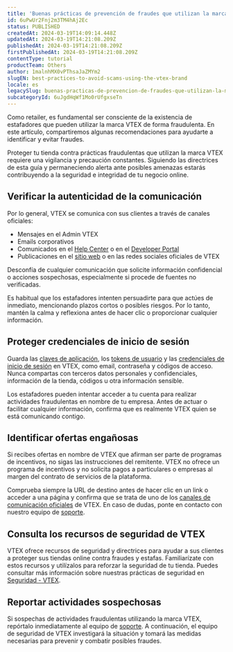 ```yaml
---
title: 'Buenas prácticas de prevención de fraudes que utilizan la marca VTEX'
id: 6uPwUr2Fnj2m3TM4hAj2Ec
status: PUBLISHED
createdAt: 2024-03-19T14:09:14.448Z
updatedAt: 2024-03-19T14:21:08.209Z
publishedAt: 2024-03-19T14:21:08.209Z
firstPublishedAt: 2024-03-19T14:21:08.209Z
contentType: tutorial
productTeam: Others
author: 1malnhMX0vPThsaJaZMYm2
slugEN: best-practices-to-avoid-scams-using-the-vtex-brand
locale: es
legacySlug: buenas-practicas-de-prevencion-de-fraudes-que-utilizan-la-marca-vtex
subcategoryId: 6uJgdHqWf1Mo0rUfgxseTn
---
```


Como retailer, es fundamental ser consciente de la existencia de estafadores que pueden utilizar la marca VTEX de forma fraudulenta. En este artículo, compartiremos algunas recomendaciones para ayudarte a identificar y evitar fraudes.

Proteger tu tienda contra prácticas fraudulentas que utilizan la marca VTEX requiere una vigilancia y precaución constantes. Siguiendo las directrices de esta guía y permaneciendo alerta ante posibles amenazas estarás contribuyendo a la seguridad e integridad de tu negocio online.

## Verificar la autenticidad de la comunicación

Por lo general, VTEX se comunica con sus clientes a través de canales oficiales:

* Mensajes en el Admin VTEX
* Emails corporativos
* Comunicados en el [Help Center](https://help.vtex.com/es/) o en el [Developer Portal](https://developers.vtex.com/)
* Publicaciones en el [sitio web](https://vtex.com/mx-es/) o en las redes sociales oficiales de VTEX

Desconfía de cualquier comunicación que solicite información confidencial o acciones sospechosas, especialmente si procede de fuentes no verificadas.

Es habitual que los estafadores intenten persuadirte para que actúes de inmediato, mencionando plazos cortos o posibles riesgos. Por lo tanto, mantén la calma y reflexiona antes de hacer clic o proporcionar cualquier información. 

## Proteger credenciales de inicio de sesión

Guarda las [claves de aplicación](https://help.vtex.com/es/tutorial/claves-de-aplicacion--2iffYzlvvz4BDMr6WGUtet), los [tokens de usuario](https://developers.vtex.com/docs/guides/api-authentication-using-user-tokens) y las [credenciales de inicio de sesión](https://help.vtex.com/es/tutorial/autenticacion--21CkKHLKP1o41lUpGhuRUs#login) en VTEX, como email, contraseña y códigos de acceso. Nunca compartas con terceros datos personales y confidenciales, información de la tienda, códigos u otra información sensible.

Los estafadores pueden intentar acceder a tu cuenta para realizar actividades fraudulentas en nombre de tu empresa. Antes de actuar o facilitar cualquier información, confirma que es realmente VTEX quien se está comunicando contigo.

## Identificar ofertas engañosas

Si recibes ofertas en nombre de VTEX que afirman ser parte de programas de incentivos, no sigas las instrucciones del remitente. VTEX no ofrece un programa de incentivos y no solicita pagos a particulares o empresas al margen del contrato de servicios de la plataforma.

Comprueba siempre la URL de destino antes de hacer clic en un link o acceder a una página y confirma que se trata de uno de los [canales de comunicación oficiales](#verificar-la-autenticidad-de-la-comunicacion) de VTEX. En caso de dudas, ponte en contacto con nuestro equipo de [soporte](https://help.vtex.com/support?/cultureInfo=es-419). 

## Consulta los recursos de seguridad de VTEX

VTEX ofrece recursos de seguridad y directrices para ayudar a sus clientes a proteger sus tiendas online contra fraudes y estafas. Familiarízate con estos recursos y utilízalos para reforzar la seguridad de tu tienda. Puedes consultar más información sobre nuestras prácticas de seguridad en [Seguridad - VTEX](https://vtex.com/es-es/security/).

## Reportar actividades sospechosas

Si sospechas de actividades fraudulentas utilizando la marca VTEX, repórtalo inmediatamente al equipo de [soporte](https://help.vtex.com/support?/cultureInfo=es-419). A continuación, el equipo de seguridad de VTEX investigará la situación y tomará las medidas necesarias para prevenir y combatir posibles fraudes.
